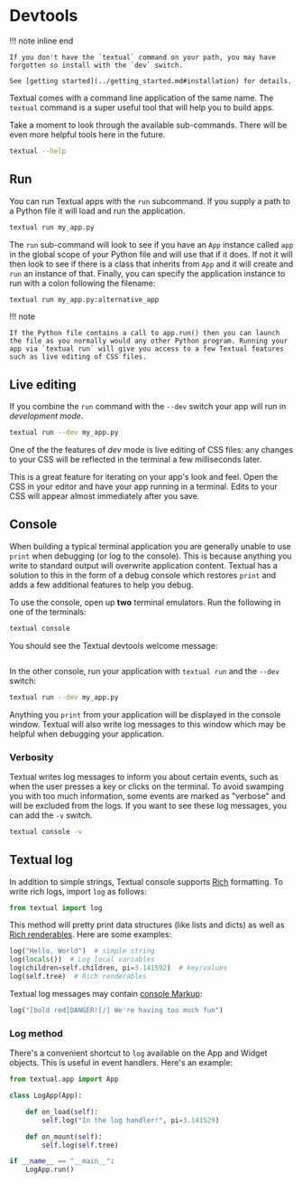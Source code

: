 # Devtools

!!! note inline end

    If you don't have the `textual` command on your path, you may have forgotten so install with the `dev` switch.

    See [getting started](../getting_started.md#installation) for details.

Textual comes with a command line application of the same name. The `textual` command is a super useful tool that will help you to build apps.

Take a moment to look through the available sub-commands. There will be even more helpful tools here in the future.

```bash
textual --help
```


## Run

You can run Textual apps with the `run` subcommand. If you supply a path to a Python file it will load and run the application.

```bash
textual run my_app.py
```

The `run` sub-command will look to see if you have an `App` instance called `app` in the global scope of your Python file and will use that if it does. If not it will then look to see if there is a class that inherits from `App` and it will create and `run` an instance of that. Finally, you can specify the application instance to run with a colon following the filename:

```bash
textual run my_app.py:alternative_app
```

!!! note

    If the Python file contains a call to app.run() then you can launch the file as you normally would any other Python program. Running your app via `textual run` will give you access to a few Textual features such as live editing of CSS files.


## Live editing

If you combine the `run` command with the `--dev` switch your app will run in *development mode*.

```bash
textual run --dev my_app.py
```

One of the the features of *dev* mode is live editing of CSS files: any changes to your CSS will be reflected in the terminal a few milliseconds later.

This is a great feature for iterating on your app's look and feel. Open the CSS in your editor and have your app running in a terminal. Edits to your CSS will appear almost immediately after you save.

## Console

When building a typical terminal application you are generally unable to use `print` when debugging (or log to the console). This is because anything you write to standard output will overwrite application content. Textual has a solution to this in the form of a debug console which restores `print` and adds a few additional features to help you debug.

To use the console, open up **two** terminal emulators. Run the following in one of the terminals:

```bash
textual console
```

You should see the Textual devtools welcome message:

```{.textual title="textual console" path="docs/examples/getting_started/console.py", press="_,_"}
```

In the other console, run your application with `textual run` and the `--dev` switch:

```bash
textual run --dev my_app.py
```

Anything you `print` from your application will be displayed in the console window. Textual will also write log messages to this window which may be helpful when debugging your application.


### Verbosity

Textual writes log messages to inform you about certain events, such as when the user presses a key or clicks on the terminal. To avoid swamping you with too much information, some events are marked as "verbose" and will be excluded from the logs. If you want to see these log messages, you can add the `-v` switch.

```bash
textual console -v
```

## Textual log

In addition to simple strings, Textual console supports [Rich](https://rich.readthedocs.io/en/latest/) formatting. To write rich logs, import `log` as follows:

```python
from textual import log
```

This method will pretty print data structures (like lists and dicts) as well as [Rich renderables](https://rich.readthedocs.io/en/stable/protocol.html). Here are some examples:

```python
log("Hello, World")  # simple string
log(locals())  # Log local variables
log(children=self.children, pi=3.141592)  # key/values
log(self.tree)  # Rich renderables
```

Textual log messages may contain [console Markup](https://rich.readthedocs.io/en/stable/markup.html):

```python
log("[bold red]DANGER![/] We're having too much fun")
```

### Log method

There's a convenient shortcut to `log` available on the App and Widget objects. This is useful in event handlers. Here's an example:

```python
from textual.app import App

class LogApp(App):

    def on_load(self):
        self.log("In the log handler!", pi=3.141529)

    def on_mount(self):
        self.log(self.tree)

if __name__ == "__main__":
    LogApp.run()

```
